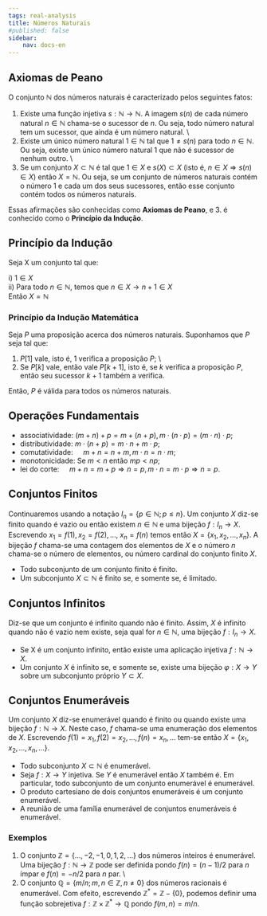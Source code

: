 ```yaml
---
tags: real-analysis
title: Números Naturais
#published: false
sidebar:
    nav: docs-en
---
```


## Axiomas de Peano

$\mathrm{O}$ conjunto $\mathbb{N}$ dos números naturais é caracterizado pelos seguintes fatos:

1. Existe uma função injetiva $s: \mathbb{N} \rightarrow \mathbb{N}$. A imagem $s(n)$ de cada número natural $n \in \mathbb{N}$ chama-se o sucessor de $n$. Ou seja, todo número natural tem um sucessor, que ainda é um número natural. \
2. Existe um único número natural $1 \in \mathbb{N}$ tal que $1 \neq s(n)$ para todo $n \in \mathbb{N}$. Ou seja, existe um único número natural 1 que não é sucessor de nenhum outro. \
3. Se um conjunto $X \subset \mathbb{N}$ é tal que $1 \in X$ e $s(X) \subset X$ (isto é, $n \in X \Rightarrow s(n) \in X)$ então $X=\mathbb{N}$. Ou seja, se um conjunto de números naturais contém o número 1 e cada um dos seus sucessores, então esse conjunto contém todos os números naturais.

Essas afirmações são conhecidas como **Axiomas de Peano**, e 3. é conhecido como o **Princípio da Indução**.

## Princípio da Indução

Seja X um conjunto tal que:

i) $1 \in X$ \
ii) Para todo $n \in \mathbb{N}$, temos que $n \in X \rightarrow n + 1 \in X$ \
Então $X = \mathbb{N}$

### Princípio da Indução Matemática

Seja $P$ uma proposição acerca dos números naturais. Suponhamos que $P$ seja tal que:

1. $P[1]$ vale, isto é, 1 verifica a proposição $P$; \
2. Se $P[k]$ vale, então vale $P[k+1]$, isto é, se $k$ verifica a proposição $P$, então seu sucessor $k+1$ também a verifica.

Então, $P$ é válida para todos os números naturais.

## Operações Fundamentais

- associatividade: $(m+n)+p=m+(n+p), m \cdot(n \cdot p)=(m \cdot n) \cdot p$;
- distributividade: $m \cdot(n+p)=m \cdot n+m \cdot p$;
- comutatividade: $\quad m+n=n+m, m \cdot n=n \cdot m$;
- monotonicidade: Se $m < n \text{ então } mp < np$;
- lei do corte: $\quad m+n=m+p \Rightarrow n=p, m \cdot n=m \cdot p \Rightarrow n=p$.

## Conjuntos Finitos

Continuaremos usando a notação $I_n=\{p \in \mathbb{N} ; p \leq n\}$.
Um conjunto $X$ diz-se finito quando é vazio ou então existem $n \in \mathbb{N}$ e uma bijeção $f: I_n \rightarrow X$. Escrevendo $x_1=f(1), x_2=f(2), \ldots$, $x_n=f(n)$ temos então $X=\left\{x_1, x_2, \ldots, x_n\right\}$. A bijeção $f$ chama-se uma contagem dos elementos de $X$ e o número $n$ chama-se o número de elementos, ou número cardinal do conjunto finito $X$.

- Todo subconjunto de um conjunto finito é finito.
- Um subconjunto $X \subset \mathbb{N}$ é finito se, e somente se, é limitado.

## Conjuntos Infinitos

Diz-se que um conjunto é infinito quando não é finito. Assim, $X$ é infinito quando não é vazio nem existe, seja qual for $n \in \mathbb{N}$, uma bijeção $f: I_n \rightarrow X$.

- Se X é um conjunto infinito, então existe uma aplicação injetiva $f: \mathbb{N} \rightarrow X$.
- Um conjunto $X$ é infinito se, e somente se, existe uma bijeção $\varphi: X \rightarrow Y$ sobre um subconjunto próprio $Y \subset X$.

## Conjuntos Enumeráveis

Um conjunto $X$ diz-se enumerável quando é finito ou quando existe uma bijeção $f: \mathbb{N} \rightarrow X$. Neste caso, $f$ chama-se uma enumeração dos elementos de $X$. Escrevendo $f(1)=x_1, f(2)=x_2, \ldots, f(n)=x_n, \ldots$ tem-se então $X=\left\{x_1, x_2, \ldots, x_n, \ldots\right\}$.

- Todo subconjunto $X \subset \mathbb{N}$ é enumerável.
- Seja $f: X \rightarrow Y$ injetiva. Se $Y$ é enumerável então $X$ também é. Em particular, todo subconjunto de um conjunto enumerável é enumerável.
- O produto cartesiano de dois conjuntos enumeráveis é um conjunto enumerável.
- A reunião de uma família enumerável de conjuntos enumeráveis é enumerável.

### Exemplos

1. O conjunto $\mathbb{Z}=\{\ldots,-2,-1,0,1,2, \ldots\}$ dos números inteiros é enumerável. Uma bijeção $f: \mathbb{N} \rightarrow \mathbb{Z}$ pode ser definida pondo $f(n)=(n-1) / 2$ para $n$ ímpar e $f(n)=-n / 2$ para $n$ par. \
2. O conjunto $\mathbb{Q}=\{m / n ; m, n \in \mathbb{Z}, n \neq 0\}$ dos números racionais é enumerável. Com efeito, escrevendo $\mathbb{Z}^* = \mathbb{Z} - \{0\}$, podemos definir uma função sobrejetiva $f: \mathbb{Z} \times \mathbb{Z}^* \rightarrow \mathbb{Q}$ pondo $f(m, n)=m / n$.
